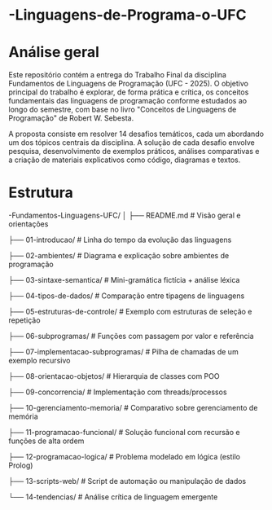 # -Linguagens-de-Programa-o-UFC

# Análise geral
Este repositório contém a entrega do Trabalho Final da disciplina Fundamentos de Linguagens de Programação (UFC - 2025). O objetivo principal do trabalho é explorar, de forma prática e crítica, os conceitos fundamentais das linguagens de programação conforme estudados ao longo do semestre, com base no livro "Conceitos de Linguagens de Programação" de Robert W. Sebesta.

A proposta consiste em resolver 14 desafios temáticos, cada um abordando um dos tópicos centrais da disciplina. A solução de cada desafio envolve pesquisa, desenvolvimento de exemplos práticos, análises comparativas e a criação de materiais explicativos como código, diagramas e textos.

# Estrutura

-Fundamentos-Linguagens-UFC/
│
├── README.md # Visão geral e orientações

├── 01-introducao/                 # Linha do tempo da evolução das linguagens

├── 02-ambientes/                  # Diagrama e explicação sobre ambientes de programação

├── 03-sintaxe-semantica/          # Mini-gramática fictícia + análise léxica

├── 04-tipos-de-dados/             # Comparação entre tipagens de linguagens

├── 05-estruturas-de-controle/     # Exemplo com estruturas de seleção e repetição

├── 06-subprogramas/                 # Funções com passagem por valor e referência

├── 07-implementacao-subprogramas/   # Pilha de chamadas de um exemplo recursivo

├── 08-orientacao-objetos/         # Hierarquia de classes com POO

├── 09-concorrencia/               # Implementação com threads/processos

├── 10-gerenciamento-memoria/      # Comparativo sobre gerenciamento de memória

├── 11-programacao-funcional/      # Solução funcional com recursão e funções de alta ordem

├── 12-programacao-logica/         # Problema modelado em lógica (estilo Prolog)

├── 13-scripts-web/                # Script de automação ou manipulação de dados

└── 14-tendencias/                 # Análise crítica de linguagem emergente
